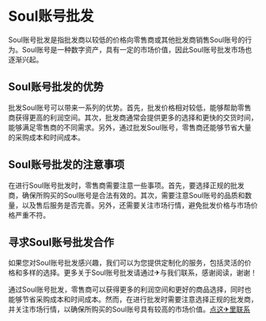 # Soul账号批发

Soul账号批发是指批发商以较低的价格向零售商或其他批发商销售Soul账号的行为。Soul账号是一种数字资产，具有一定的市场价值，因此Soul账号批发市场也逐渐兴起。

## Soul账号批发的优势

批发Soul账号可以带来一系列的优势。首先，批发价格相对较低，能够帮助零售商获得更高的利润空间。其次，批发商通常会提供更多的选择和更快的交货时间，能够满足零售商的不同需求。另外，通过批发Soul账号，零售商还能够节省大量的采购成本和时间成本。

## Soul账号批发的注意事项

在进行Soul账号批发时，零售商需要注意一些事项。首先，要选择正规的批发商，确保所购买的Soul账号是合法有效的。其次，需要注意Soul账号的品质和数量，以及售后服务是否完善。另外，还需要关注市场行情，避免批发价格与市场价格严重不符。

## 寻求Soul账号批发合作

如果您对Soul账号批发感兴趣，我们可以为您提供定制化的服务，包括灵活的价格和多样的选择。更多关于Soul账号批发请通过✈与我们联系，感谢阅读，谢谢！

通过Soul账号批发，零售商可以获得更多的利润空间和更好的商品选择，同时也能够节省采购成本和时间成本。然而，在进行批发时需要注意选择正规的批发商，并关注市场行情，以确保所购买的Soul账号具有较高的市场价值。[点这✈里联系](https://lm.k02.cc)